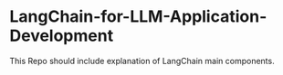 # LangChain-for-LLM-Application-Development
This Repo should include explanation of LangChain main components.
